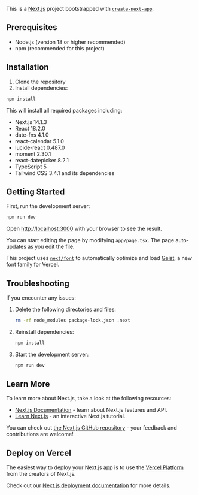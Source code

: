 This is a [Next.js](https://nextjs.org) project bootstrapped with [`create-next-app`](https://nextjs.org/docs/app/api-reference/cli/create-next-app).

## Prerequisites

- Node.js (version 18 or higher recommended)
- npm (recommended for this project)

## Installation

1. Clone the repository
2. Install dependencies:

```bash
npm install
```

This will install all required packages including:
- Next.js 14.1.3
- React 18.2.0
- date-fns 4.1.0
- react-calendar 5.1.0
- lucide-react 0.487.0
- moment 2.30.1
- react-datepicker 8.2.1
- TypeScript 5
- Tailwind CSS 3.4.1 and its dependencies

## Getting Started

First, run the development server:

```bash
npm run dev
```

Open [http://localhost:3000](http://localhost:3000) with your browser to see the result.

You can start editing the page by modifying `app/page.tsx`. The page auto-updates as you edit the file.

This project uses [`next/font`](https://nextjs.org/docs/app/building-your-application/optimizing/fonts) to automatically optimize and load [Geist](https://vercel.com/font), a new font family for Vercel.

## Troubleshooting

If you encounter any issues:

1. Delete the following directories and files:
   ```bash
   rm -rf node_modules package-lock.json .next
   ```

2. Reinstall dependencies:
   ```bash
   npm install
   ```

3. Start the development server:
   ```bash
   npm run dev
   ```

## Learn More

To learn more about Next.js, take a look at the following resources:

- [Next.js Documentation](https://nextjs.org/docs) - learn about Next.js features and API.
- [Learn Next.js](https://nextjs.org/learn) - an interactive Next.js tutorial.

You can check out [the Next.js GitHub repository](https://github.com/vercel/next.js) - your feedback and contributions are welcome!

## Deploy on Vercel

The easiest way to deploy your Next.js app is to use the [Vercel Platform](https://vercel.com/new?utm_medium=default-template&filter=next.js&utm_source=create-next-app&utm_campaign=create-next-app-readme) from the creators of Next.js.

Check out our [Next.js deployment documentation](https://nextjs.org/docs/app/building-your-application/deploying) for more details.
